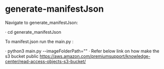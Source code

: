 # generate-manifestJson

Navigate to generate_manifestJson:

·         cd generate_manifestJson 

To manifest.json run the main.py :

·         python3 main.py --imageFolderPath="<Images folder path that are uploaded to s3 public bucket>" 
·         Refer below link on how make the s3 bucket public
			https://aws.amazon.com/premiumsupport/knowledge-center/read-access-objects-s3-bucket/

 
 